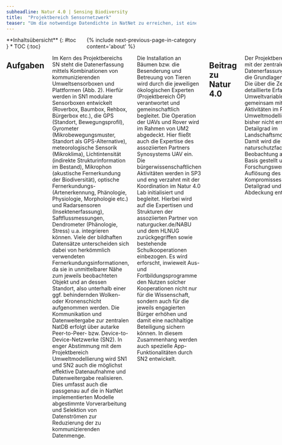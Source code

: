 ```yaml
---
subheadline: Natur 4.0 | Sensing Biodiversity
title:  "Projektbereich Sensornetzwerk"
teaser: "Um die notwendige Datendichte in NatNet zu erreichen, ist eine kontinuierliche, mobile und den Mikrohabitatskalen von Pflanzen und Tieren Rechnung tragende Datenerfassung nach dem Prinzip des Crowdsensing notwendig. Im Projektbereich Sensornetznetzwerk (SN) werden die hierfür verwendeten Sensorboxen realisiert und zusammen mit der Koordination im Natur 4.0 Lab deren Einrichtung, Wartung und Betreuung organisiert."
---
```


<div class="row">
<div class="medium-4 medium-push-8 columns" markdown="1">
<div class="panel radius" markdown="1">
**Inhaltsübersicht**
{: #toc }
*  TOC
{:toc}
</div>
{% include next-previous-page-in-category content='about' %}
</div><!-- /.medium-4.columns -->

<div class="medium-8 medium-pull-4 columns" markdown="1">


## Aufgaben
Im Kern des Projektbereichs SN steht die Datenerfassung mittels Kombinationen von kommunizierenden Umweltsensorboxen und Plattformen (Abb. 2). Hierfür werden in SN1 modulare Sensorboxen entwickelt (Roverbox, Baumbox, Rehbox, Bürgerbox etc.), die GPS (Standort, Bewegungsprofil), Gyrometer (Mikrobewegungsmuster, Standort als GPS-Alternative), meteorologische Sensorik (Mikroklima), Lichtintensität (indirekte Strukturinformation im Bestand), Mikrophon (akustische Fernerkundung der Biodiversität), optische Fernerkundungs- (Artenerkennung, Phänologie, Physiologie, Morphologie etc.) und Radarsensoren (Insektenerfassung), Saftflussmessungen, Dendrometer (Phänologie, Stress) u.a. integrieren können. Viele der bildhaften Datensätze unterscheiden sich dabei von herkömmlich verwendeten Fernerkundungsinformationen, da sie in unmittelbarer Nähe zum jeweils beobachteten Objekt und an dessen Standort, also unterhalb einer ggf. behindernden Wolken- oder Kronenschicht aufgenommen werden. Die Kommunikation und Datenweitergabe zur zentralen NatDB erfolgt über autarke Peer-to-Peer- bzw. Device-to-Device-Netzwerke (SN2). In enger Abstimmung mit dem Projektbereich Umweltmodellierung wird SN1 und SN2 auch die möglichst effektive Datenaufnahme und Datenweitergabe realisieren. Dies umfasst auch die passgenau auf die in NatNet implementierten Modelle abgestimmte Vorverarbeitung und Selektion von Datenströmen zur Reduzierung der zu kommunizierenden Datenmenge. 

Die Installation an Bäumen bzw. die Besenderung und Betreuung von Tieren wird durch die jeweiligen ökologischen Experten (Projektbereich ÖP) verantwortet und gemeinschaftlich begleitet. Die Operation der UAVs und Rover wird im Rahmen von UM2 abgedeckt. Hier fließt auch die Expertise des assoziierten Partners Synosystems UAV ein. Die bürgerwissenschaftlichen Aktivitäten werden in SP3 und eng verzahnt mit der Koordination im Natur 4.0 Lab initialisiert und begleitet. Hierbei wird auf die Expertisen und Strukturen der assoziierten Partner von naturgucker.de/NABU und dem HLNUG zurückgegriffen sowie bestehende Schulkooperationen einbezogen. Es wird erforscht, inwieweit Aus- und Fortbildungsprogramme den Nutzen solcher Kooperationen nicht nur für die Wissenschaft, sondern auch für die jeweils engagierten Bürger erhöhen und damit eine nachhaltige Beteiligung sichern können. In diesem Zusammenhang werden auch spezielle App-Funktionalitäten durch SN2 entwickelt.


## Beitrag zu Natur 4.0
Der Projektbereich SN legt mit der zentralen Datenerfassungskomponente die Grundlagen für NatNet. Die über die Zeit erreichte, detaillierte Erfassung von Umweltvariablen realisiert gemeinsam mit den Aktivitäten im Projektbereich Umweltmodellierung einen bisher nicht erreichten Detailgrad im Landschaftsmonitoring. Damit wird die naturschutzfachliche Beobachtung auf eine neue Basis gestellt und ein Forschungswerkzeug zur Auflösung des Kompromisses zwischen Detailgrad und räumlicher Abdeckung entwickelt.


## Teilprojekte


### SN1 | Sensorboxen

Projektleitung | [Bernd Freisleben]({{ site.baseurl }}{% link pages/de/team.md %}#bfreisleben), [Ralf Steinmetz]({{ site.baseurl }}{% link pages/de/team.md %}#rsteinmetz)
Team | NN
Herausforderung | Autonom kommunizierende ortsfeste und mobile Sensorboxen bilden die Datenerfassungskomponente von NatNet. Für die konkurrierenden Entwurfskriterien der Boxen bzgl. plattformspezifischen Sensorkombinationen, Gewicht, Energieeffizienz, Funkreichweite etc. (Piyare et al. 2017) müssen dedizierte Lösungen erforscht und implementiert werden.


### SN2 | Kommunikation und Apps

Projektleitung | [Ralf Steinmetz]({{ site.baseurl }}{% link pages/de/team.md %}#rsteinmetz), [Bernd Freisleben]({{ site.baseurl }}{% link pages/de/team.md %}#bfreisleben)
Team | NN
Herausforderung | Die hochauflösenden Sensorboxen (SN1) erfordern effiziente und angepasste Kommunikationsmechanismen zur Übertragung der Daten an die zentrale Datenbank (UM1). Gleichzeitig verlangt die Mobilität und Planbarkeit der Bewegung die Realisierung von Konzepten der opportunistischen Kommunikation mittels heterogenen Funktechnologien. Bisherige Arbeiten adressieren entweder homogene Szenarien in Bezug auf die zu übertragenden Daten oder Szenarien ohne mobile Sensorplattformen (z.B. Jukan, Masip-Bruin & Amla 2017).


### SN3 | Bildungswissenschaftliche Beteiligung

Projektleitung | [Carina Peter]({{ site.baseurl }}{% link pages/de/team.md %}#cpeter)
Team | NN
Herausforderung | Zusätzlich zu den technischen und biotischen Plattformen bilden bürgerwissenschaftliche Aktivitäten eine zentrale Datenerfassungskomponente in NatNet. Gleichzeitig ist anzunehmen, dass durch die Einbindung von Bürgern in Forschungsaktivitäten das Wissenschaftsverständnis im Sinne einer Scientific Literacy gefördert wird. Der potenzielle Nutzen für beteiligte Bürger wurde aber bisher nicht untersucht (Bonney et al. 2009).

{% include next-previous-page-in-category content='about' %}